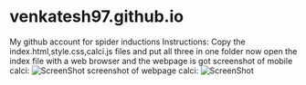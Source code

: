 # venkatesh97.github.io
My github account for spider inductions
Instructions: Copy the index.html,style.css,calci.js files and put all three in one folder
now open the index file with a web browser and the webpage is got
screenshot of mobile calci:
![ScreenShot](https://raw.github.com/venkatesh97/venkatesh97.github.io/master/sreenshots/mobilecalci.png)
screenshot of webpage calci:
![ScreenShot](https://raw.github.com/venkatesh97/venkatesh97.github.io/master/sreenshots/screenshot.png)

